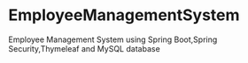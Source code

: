 # EmployeeManagementSystem
Employee Management System using Spring Boot,Spring Security,Thymeleaf and MySQL database
